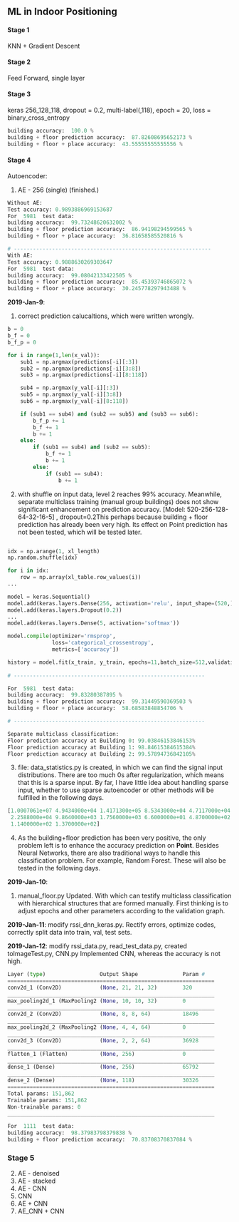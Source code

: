 ## ML in Indoor Positioning

#### Stage 1
KNN + Gradient Descent

#### Stage 2
Feed Forward, single layer

#### Stage 3
keras 256_128_118, dropout = 0.2, multi-label(,118), epoch = 20, loss = binary_cross_entropy
```python
building accuracy:  100.0 %
building + floor prediction accuracy:  87.82608695652173 %
building + floor + place accuracy:  43.55555555555556 %
```

#### Stage 4
Autoencoder:
1. AE - 256 (single) (finished.)
```python
Without AE:
Test accuracy: 0.9893886969153687
For  5981  test data:
building accuracy:  99.73248620632002 %
building + floor prediction accuracy:  86.94198294599565 %
building + floor + place accuracy:  36.81658585520816 %

# --------------------------------------------------------------
With AE:
Test accuracy: 0.9888630269303647
For  5981  test data:
building accuracy:  99.08042133422505 %
building + floor prediction accuracy:  85.45393746865072 %
building + floor + place accuracy:  30.245778297943488 %
```
**2019-Jan-9**: 
1. correct prediction calucaltions, which were written wrongly.
```python
b = 0
b_f = 0
b_f_p = 0

for i in range(1,len(x_val)):
    sub1 = np.argmax(predictions[-i][:3])
    sub2 = np.argmax(predictions[-i][3:8])
    sub3 = np.argmax(predictions[-i][8:118])

    sub4 = np.argmax(y_val[-i][:3])
    sub5 = np.argmax(y_val[-i][3:8])
    sub6 = np.argmax(y_val[-i][8:118])

    if (sub1 == sub4) and (sub2 == sub5) and (sub3 == sub6):
        b_f_p += 1
        b_f += 1
        b += 1
    else:
        if (sub1 == sub4) and (sub2 == sub5):
            b_f += 1
            b += 1
        else:
            if (sub1 == sub4):
                b += 1
```
2. with shuffle on input data, level 2 reaches 99% accuracy. Meanwhile, separate multiclass training (manual group buildings) does not show significant enhancement on prediction accuracy. [Model: 520-256-128-64-32-16-5] , dropout=0.2This perhaps because building + floor prediction has already been very high. Its effect on Point prediction has not been tested, which will be tested later. 
```python

idx = np.arange(1, xl_length)
np.random.shuffle(idx)

for i in idx:
    row = np.array(xl_table.row_values(i))
...

model = keras.Sequential()
model.add(keras.layers.Dense(256, activation='relu', input_shape=(520,)))
model.add(keras.layers.Dropout(0.2))
...
model.add(keras.layers.Dense(5, activation='softmax'))

model.compile(optimizer='rmsprop',
              loss='categorical_crossentropy',
              metrics=['accuracy'])

history = model.fit(x_train, y_train, epochs=11,batch_size=512,validation_data=(x_val,y_val))
        
# ------------------------------------------------------------

For  5981  test data:
building accuracy:  99.83280387895 %
building + floor prediction accuracy:  99.31449590369503 %
building + floor + place accuracy:  58.68583848854706 %

# ------------------------------------------------------------

Separate multiclass classification: 
Floor prediction accuracy at Building 0: 99.03846153846153%
Floor prediction accuracy at Building 1: 98.84615384615384%
Floor prediction accuracy at Building 2: 99.57894736842105%
```
3. file: data_statistics.py is created, in which we can find the signal input distributions. There are too much 0s after regularization, which means that this is a sparse input. By far, I have little idea about handling sparse input, whether to use sparse autoencoder or other methods will be fulfilled in the following days.

```python
[1.0007061e+07 4.9434000e+04 1.4171300e+05 8.5343000e+04 4.7117000e+04
 2.2588000e+04 9.8640000e+03 1.7560000e+03 6.6000000e+01 4.8700000e+02
 1.1400000e+02 1.3700000e+02]
 ```

4. As the building+floor prediction has been very positive, the only problem left is to enhance the accuracy prediction on **Point**. Besides Neural Networks, there are also traditional ways to handle this classification problem. For example, Random Forest. These will also be tested in the following days. 

**2019-Jan-10**: 
1. manual_floor.py Updated. With which can testify multiclass classification with hierarchical structures that are formed manually. First thinking is to adjust epochs and other parameters according to the validation graph. 

**2019-Jan-11**:
modify rssi_dnn_keras.py. Rectify errors, optimize codes, correctly split data into train, val, test sets.

**2019-Jan-12**:
modify rssi_data.py, read_test_data.py, created toImageTest.py, CNN.py
Implemented CNN, whereas the accuracy is not high.
```python
Layer (type)                 Output Shape              Param #
=================================================================
conv2d_1 (Conv2D)            (None, 21, 21, 32)        320
_________________________________________________________________
max_pooling2d_1 (MaxPooling2 (None, 10, 10, 32)        0
_________________________________________________________________
conv2d_2 (Conv2D)            (None, 8, 8, 64)          18496
_________________________________________________________________
max_pooling2d_2 (MaxPooling2 (None, 4, 4, 64)          0
_________________________________________________________________
conv2d_3 (Conv2D)            (None, 2, 2, 64)          36928
_________________________________________________________________
flatten_1 (Flatten)          (None, 256)               0
_________________________________________________________________
dense_1 (Dense)              (None, 256)               65792
_________________________________________________________________
dense_2 (Dense)              (None, 118)               30326
=================================================================
Total params: 151,862
Trainable params: 151,862
Non-trainable params: 0
_________________________________________________________________

For  1111  test data:
building accuracy:  98.37983798379838 %
building + floor prediction accuracy:  70.83708370837084 %
```


### Stage 5 
2. AE - denoised
3. AE - stacked
4. AE - CNN
5. CNN
6. AE + CNN
7. AE_CNN + CNN

